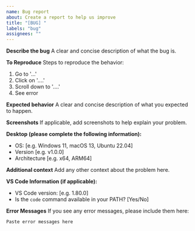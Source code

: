 ```yaml
---
name: Bug report
about: Create a report to help us improve
title: "[BUG] "
labels: "bug"
assignees: ""
---
```


**Describe the bug**
A clear and concise description of what the bug is.

**To Reproduce**
Steps to reproduce the behavior:

1. Go to '...'
2. Click on '....'
3. Scroll down to '....'
4. See error

**Expected behavior**
A clear and concise description of what you expected to happen.

**Screenshots**
If applicable, add screenshots to help explain your problem.

**Desktop (please complete the following information):**

- OS: [e.g. Windows 11, macOS 13, Ubuntu 22.04]
- Version [e.g. v1.0.0]
- Architecture [e.g. x64, ARM64]

**Additional context**
Add any other context about the problem here.

**VS Code Information (if applicable):**

- VS Code version: [e.g. 1.80.0]
- Is the `code` command available in your PATH? [Yes/No]

**Error Messages**
If you see any error messages, please include them here:

```
Paste error messages here
```
